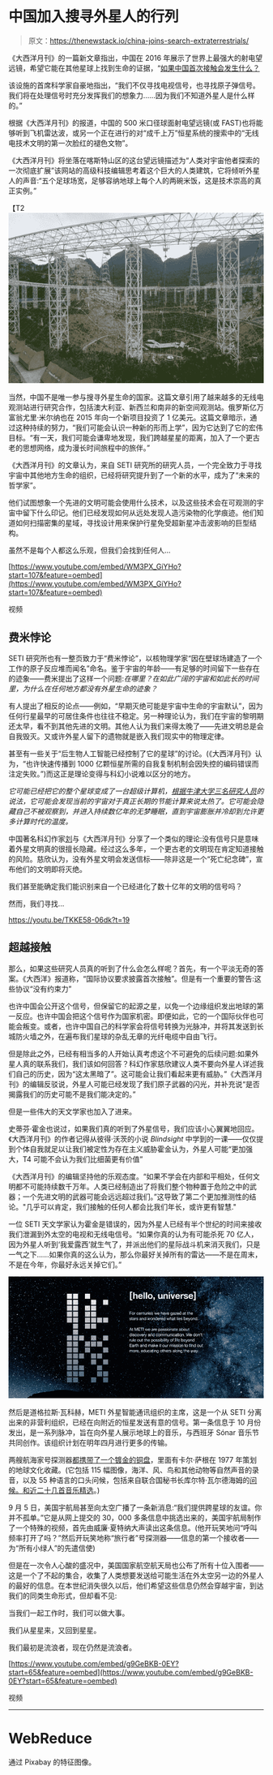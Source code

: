 # 中国加入搜寻外星人的行列

> 原文：<https://thenewstack.io/china-joins-search-extraterrestrials/>

《大西洋月刊》的一篇新文章指出，中国在 2016 年展示了世界上最强大的射电望远镜，希望它能在其他星球上找到生命的证据，“[如果中国首次接触会发生什么？](https://www.theatlantic.com/magazine/archive/2017/12/what-happens-if-china-makes-first-contact/544131/)

该设施的首席科学家自豪地指出，“我们不仅寻找电视信号，也寻找原子弹信号。我们将在处理信号时充分发挥我们的想象力……因为我们不知道外星人是什么样的。”

根据《大西洋月刊》的报道，中国的 500 米口径球面射电望远镜(或 FAST)也将能够听到飞机雷达波，或另一个正在进行的对“成千上万”恒星系统的搜索中的“无线电技术文明的第一次脸红的褪色文物”。

《大西洋月刊》将坐落在喀斯特山区的这台望远镜描述为“人类对宇宙他者探索的一次彻底扩展”该网站的高级科技编辑思考着这个巨大的人类建筑，它将倾听外星人的声音:“五个足球场宽，足够容纳地球上每个人的两碗米饭，这是技术崇高的真正实例。”

【T2![FAST telescope being build (2015).](img/7f843ee96b205e6925d10b41c394474a.png)

当然，中国不是唯一参与搜寻外星生命的国家。这篇文章引用了越来越多的无线电观测站进行研究合作，包括澳大利亚、新西兰和南非的新空间观测站。俄罗斯亿万富翁尤里·米尔纳也在 2015 年向一个新项目投资了 1 亿美元。这篇文章暗示，通过这种持续的努力，“我们可能会认识一种新的形而上学”，因为它达到了它的宏伟目标。“有一天，我们可能会谦卑地发现，我们跨越星星的距离，加入了一个更古老的思想网络，成为漫长时间旅程中的旅伴。”

《大西洋月刊》的文章认为，来自 SETI 研究所的研究人员，一个完全致力于寻找宇宙中其他地方生命的组织，已经将研究提升到了一个新的水平，成为了“未来的哲学家”。

他们试图想象一个先进的文明可能会使用什么技术，以及这些技术会在可观测的宇宙中留下什么印记。他们已经发现如何从远处发现人造污染物的化学痕迹。他们知道如何扫描密集的星域，寻找设计用来保护行星免受超新星冲击波影响的巨型结构。

虽然不是每个人都这么乐观，但我们会找到任何人…

[https://www.youtube.com/embed/WM3PX_GiYHo?start=107&feature=oembed](https://www.youtube.com/embed/WM3PX_GiYHo?start=107&feature=oembed)

视频

## 费米悖论

SETI 研究所也有一整页致力于“费米悖论”，以核物理学家“因在壁球场建造了一个工作的原子反应堆而闻名”命名。鉴于宇宙的年龄——有足够的时间留下一些存在的迹象——费米提出了这样一个问题:*在哪里？在如此广阔的宇宙和如此长的时间里，为什么在任何地方都没有外星生命的迹象？*

有人提出了相反的论点——例如，“早期灭绝可能是宇宙中生命的宇宙默认”，因为任何行星最早的可居住条件也往往不稳定。另一种理论认为，我们在宇宙的黎明期还太早，看不到其他先进的文明。其他人认为我们来得太晚了——先进文明总是会自我毁灭。又或许外星人留下的遗物就是嵌入我们现实中的物理定律。

甚至有一些关于“后生物人工智能已经控制了它的星球”的讨论。(《大西洋月刊》认为，“也许快速传播到 1000 亿颗恒星所需的自我复制机制会因失控的编码错误而注定失败。”)而这正是理论变得与科幻小说难以区分的地方。

*它可能已经把它的整个星球变成了一台超级计算机，[根据牛津大学三名研究人员](https://arxiv.org/pdf/1705.03394.pdf)的说法，它可能会发现当前的宇宙对于真正长期的节能计算来说太热了。它可能会隐藏自己不被观察到，并进入持续数亿年的无梦睡眠，直到宇宙膨胀并冷却到允许更多计算时代的温度。*

中国著名科幻作家[刘](https://www.newyorker.com/books/page-turner/chinas-arthur-c-clarke)与《大西洋月刊》分享了一个类似的理论:没有信号只是意味着外星文明真的很擅长隐藏。经过这么多年，一个更古老的文明现在肯定知道接触的风险。慈欣认为，没有外星文明会发送信标——除非这是一个“死亡纪念碑”，宣布他们的文明即将灭绝。

我们甚至能确定我们能识别来自一个已经进化了数十亿年的文明的信号吗？

然而，我们寻找…

https://youtu.be/TKKE58-06dk?t=19

## 超越接触

那么，如果这些研究人员真的听到了什么会怎么样呢？首先，有一个平淡无奇的答案。《大西洋》报道称，“国际协议要求披露首次接触”。但是有一个重要的警告:这些协议“没有约束力”

也许中国会公开这个信号，但保留它的起源之星，以免一个边缘组织发出地球的第一反应。也许中国会把这个信号作为国家机密。即便如此，它的一个国际伙伴也可能会叛变。或者，也许中国自己的科学家会将信号转换为光脉冲，并将其发送到长城防火墙之外，在遍布我们星球的杂乱无章的光纤电缆中自由飞行。

但是除此之外，已经有相当多的人开始认真考虑这个不可避免的后续问题:如果外星人真的联系我们，我们该如何回答？科幻作家慈欣建议人类不要向外星人详述我们自己的历史，因为“这太黑暗了”。这可能会让我们看起来更有威胁。”《大西洋月刊》的编辑反驳说，外星人可能已经发现了我们原子武器的闪光，并补充说“是否揭露我们的历史可能不是我们能决定的。”

但是一些伟大的天文学家也加入了进来。

史蒂芬·霍金也说过，如果我们真的听到了外星信号，我们应该小心翼翼地回应。《大西洋月刊》的作者记得从彼得·沃茨的小说 *Blindsight* 中学到的一课——仅仅提到个体自我就足以让我们被定性为存在主义威胁霍金认为，外星人可能“更加强大，T4 可能不会认为我们比细菌更有价值”

《大西洋月刊》的编辑坚持他的乐观态度。“如果不学会在内部和平相处，任何文明都不可能持续数千万年。人类已经制造出了将我们整个物种置于危险之中的武器；一个先进文明的武器可能会远远超过我们。”这导致了第二个更加推测性的结论。"几乎可以肯定，我们接触的任何人都会比我们年长，或许更有智慧."

一位 SETI 天文学家认为霍金是错误的，因为外星人已经有半个世纪的时间来接收我们泄漏到外太空的电视和无线电信号。“如果你真的认为有可能杀死 70 亿人，因为外星人听到‘我爱露西’就生气了，并派出他们的星际战斗机来消灭我们，只是一气之下……如果你真的这么认为，那么你最好关掉所有的雷达——不是在周末，不是在今年，你最好永远关掉它们。”

![METI](img/6f14dd962fb1211aac1a2d33372f52ab.png)

然后是道格拉斯·瓦科赫，METI 外星智能通讯组织的主席，这是一个从 SETI 分离出来的非营利组织，已经在向附近的恒星发送有意的信号。第一条信息于 10 月份发出，是一系列脉冲，旨在向外星人展示地球上的音乐，与西班牙 Sónar 音乐节共同创作。该组织计划在明年四月进行更多的传输。

两艘航海家号探测器[都携带了一个镀金的铜盘](https://www.cnet.com/news/send-space-message-nasa-voyagers-40th-anniversary-golden-record-carl-sagan/)，里面有卡尔·萨根在 1977 年策划的地球文化收藏。(它包括 115 幅图像，海洋、风、鸟和其他动物等自然声音的录音，以及 55 种语言的口头问候，包括来自联合国秘书长库尔特·瓦尔德海姆的[问候。和](https://www.youtube.com/watch?v=Bhuq9rNO_FQ&index=1&list=PLA5Z0m2JKyVJUgkMG08WP8KsAvLrjfkjP)[近二十几首音乐精选](https://www.jpl.nasa.gov/voyager/golden-record/whats-on-the-record/music/)。)

9 月 5 日，美国宇航局甚至向太空广播了一条新消息:“我们提供跨星球的友谊。你并不孤单。”它是从网上提交的 30，000 多条信息中挑选出来的，美国宇航局制作了一个特殊的视频，首先由威廉·夏特纳大声读出这条信息。(他开玩笑地问“呼叫频率打开了吗？”然后开玩笑地称“旅行者”号探测器——信息的第一个接收者——为“所有小绿人”的先遣信使)

但是在一次令人心酸的盛况中，美国国家航空航天局也公布了所有十位入围者——这是一个了不起的集合，收集了人类想要发送给可能生活在外太空另一边的外星人的最好的信息。在本世纪消失很久以后，他们希望这些信息仍然会穿越宇宙，到达我们的同类生命形式，但却看不见:

当我们一起工作时，我们可以做大事。

我们从星星来，又回到星星。

我们最初是流浪者，现在仍然是流浪者。

[https://www.youtube.com/embed/g9GeBKB-0EY?start=65&feature=oembed](https://www.youtube.com/embed/g9GeBKB-0EY?start=65&feature=oembed)

视频

* * *

# WebReduce

通过 Pixabay 的特征图像。

<svg xmlns:xlink="http://www.w3.org/1999/xlink" viewBox="0 0 68 31" version="1.1"><title>Group</title> <desc>Created with Sketch.</desc></svg>